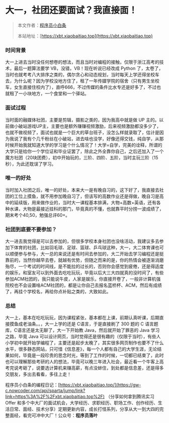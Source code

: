 # 大一，社团还要面试？我直接面！

> 本文作者：[程序员小白条](https://github.com/luoye6)
>
> 本站地址：[https://xbt.xiaobaitiao.top](https://xbt.xiaobaitiao.top)

### 时间背景

大一上进去当时没任何想卷的想法，而且当时对编程的接触，仅限于浙江高考的技术，最后一题算法要学 VB，没错，VB！现在听说已经改成 Python 了，太卷了，当时也就考考八大排序之类的，偶尔贪心和动态规划，当时每天上学还得坐校车去，为什么呢？因为学校没地方住了，租了一年传媒学院的宿舍（只有男生坐校车，女生直接住校内了），直呼666，不过传媒的条件比水专还是好多了，不过也就租了一小块地方，一个食堂和一个驿站。



### 面试过程

当时面的融媒体社团，主要是剪辑，摄影之类的，因为我高中就是做 UP 主的。以前做小破站游戏UP主，主要也是额外赚赚视频激励，后来视频激励都没多少了，也就不做视频了，面试也就是一个巨大的草台班子，没怎么样就录取了，估计是因为我说了我有个几千粉丝在小破站，进去啥也没学，好像还得交钱，纯自学，从那时候开始我就知道大学的学习是个什么情况了！大学=自学，完美的诠释，所谓的大学只是给你一个学位证和毕业证罢了，除此之外全靠你自己，之后还加入了一个魔方社团（20块团费），初中开始玩的，三阶、四阶、五阶，当时主玩三阶（15秒），为此还耽误了学习。



### 唯一的好处

当时加入社团之后，唯一的好处，本来大一是有晚自习的，这下好了，我直接去社团的工位上摸鱼，就不用参加晚自习了，但该写的高数作业还是得做，晚自习是高中的延续版，用来做作业的，当时大一课程基本排满，大物+高数+英语，还有各种水课，大物是最接近挂科的那门，毕竟真的不懂，也就靠平时分捞一波成绩了，期末考个40,50，勉强总评60+。

### 社团到底要不要参加？

大一进去我觉得是可以去参加的，但很多学校本身社团也没啥活动，我建议多去参加下体育的社团，比如羽毛球、足球、篮球、乒乓球这种，大一，大二体育课也可以顺便参与参与，大一总的来说还是有时间去参加的，大二开始去学习编程还是挺靠前的，当然你越早去卷，就越有优势，但随之而来的是，你的热情会被逐渐消磨殆尽，一个考试的时间线，是不能拉的过长的，否则你会感觉到疲倦，还是得适度的娱乐，和室友可以到外面去吃吃玩玩，毕竟以后大三大四就真的没时间了，有些参加ACM社团的，我只能说牛皮，人家是娱乐，你直接开卷了，一般非计算机强院校也不会设置啥ACM社团的，都是让你自己去报名蓝桥杯、ACM，然后有成绩了，再挂个学校名，再给你点补贴之类的，大致如此。



### 总结

大一上，基本在吃吃玩玩，因为课程紧张，基本都在上课，前期认真听课，后期直接摸鱼成老油条。。，大一上学的还是 C语言，于是直接刷了 300 题的 C 语言题库，C语言还是太无聊了，大一下开始教  Java，然后就开始了罪恶的 Java 学习之路，毕竟 Java 可以设计网页，当时觉得还是很有趣的（仅限于当时），有些人小学初中就开始学编程了，主要还是起步太晚了，其实很多网页制作也要不了什么水平，很多静态网站，只可惜《信息差》，每一个人都有自己的大学生涯，无论结果如何，毕竟是一段珍贵的思念时光，等到了工作的时候，一切都已结束了，此时也可以理解那些考研的人的想法，毕竟可以晚三年进入社会，最近看一个牛客上高考完说考砸了，说要选计算机来赚高薪，有点没蚌住，到处都是信息差，还是得多交朋友，多出去看看，多往上走！



程序员小白条的编程日记：[https://xbt.xiaobaitiao.top/](https://gw-c.nowcoder.com/api/sparta/jump/link?link=https%3A%2F%2Fxbt.xiaobaitiao.top%2F) （分享如何拿到腾讯实习 Offer 和多个中大厂的面试机会，大学经历、求职经历、职场工作、创作经历、生活日常、面经、技术分享）定期更新内容，成长打怪系列，分享从大一到大四的完整面经，看完可冲中大厂！公众号：**程序员落叶**

